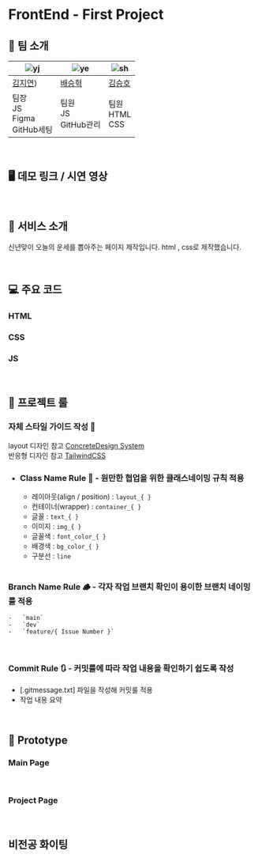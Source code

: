 # FrontEnd - First Project

## 👻 팀 소개
| ![yj](https://github.com/user-attachments/assets/ca8b5b17-4d2a-4ad4-8027-a9db98fd9a25) | ![ye](https://github.com/user-attachments/assets/3649eb79-3d0c-4b12-ab07-c01032ba34bd) | ![sh](https://github.com/user-attachments/assets/320f9e2d-06ce-481a-b761-854dd6ae03bd) |
| ----------------------------------------------------------------------------------------------- | ----------------------------------------------------------------------------------------------- | ----------------------------------------------------------------------------------------------- |
| [김지연](https://github.com/xixeonxim)) | [배승혁](https://github.com/devbae1101) | [김승호](https://github.com/KIMSSEUNG) | 
| 팀장<br>JS<br>Figma<br>GitHub세팅 | 팀원<br>JS<br>GitHub관리 | 팀원<br>HTML<br>CSS |
<br>

## 🖥️ 데모 링크 / 시연 영상

<br>

## 🍦 서비스 소개

신년맞이 오늘의 운세를 뽑아주는 페이지 제작입니다. html , css로 제작했습니다.

<br>

## 💻 주요 코드

### HTML

### CSS

### JS

<br>

## 🚧 프로젝트 룰

### 자체 스타일 가이드 작성 💄
layout 디자인 참고 [ConcreteDesign System](https://www.figma.com/community/file/1199986353366991625) <br>
반응형 디자인 참고 [TailwindCSS](https://www.figma.com/community/file/1199986353366991625)

-   <h3>Class Name Rule 📌 - 원만한 협업을 위한 클래스네이밍 규칙 적용</h3>

    -   레이아웃(align / position) : `layout_{ }`
    -   컨테이너(wrapper) : `container_{ }`
    -   글꼴 : `text_{ }`
    -   이미지 : `img_{ }`
    -   글꼴색 : `font_color_{ }`
    -   배경색 : `bg_color_{ }`
    -   구분선 : `line`
 
      <br>

### Branch Name Rule 🪵 - 각자 작업 브랜치 확인이 용이한 브랜치 네이밍 룰 적용

    -   `main`
    -   `dev`
    -   `feature/{ Issue Number }`

<br>

### Commit Rule 🔃 - 커밋룰에 따라 작업 내용을 확인하기 쉽도록 작성

-   [.gitmessage.txt] 파일을 작성해 커밋룰 적용
-   작업 내용 요약

<br>

## 🤖 Prototype

### Main Page


<br>

### Project Page


<br>

## 비전공 화이팅
